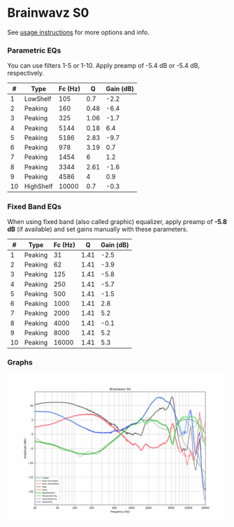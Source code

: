 # Brainwavz S0
See [usage instructions](https://github.com/jaakkopasanen/AutoEq#usage) for more options and info.

### Parametric EQs
You can use filters 1-5 or 1-10. Apply preamp of -5.4 dB or -5.4 dB, respectively.

|   # | Type      |   Fc (Hz) |    Q |   Gain (dB) |
|-----|-----------|-----------|------|-------------|
|   1 | LowShelf  |       105 | 0.7  |        -2.2 |
|   2 | Peaking   |       160 | 0.48 |        -6.4 |
|   3 | Peaking   |       325 | 1.06 |        -1.7 |
|   4 | Peaking   |      5144 | 0.18 |         6.4 |
|   5 | Peaking   |      5186 | 2.83 |        -9.7 |
|   6 | Peaking   |       978 | 3.19 |         0.7 |
|   7 | Peaking   |      1454 | 6    |         1.2 |
|   8 | Peaking   |      3344 | 2.61 |        -1.6 |
|   9 | Peaking   |      4586 | 4    |         0.9 |
|  10 | HighShelf |     10000 | 0.7  |        -0.3 |

### Fixed Band EQs
When using fixed band (also called graphic) equalizer, apply preamp of **-5.8 dB** (if available) and set gains manually with these parameters.

|   # | Type    |   Fc (Hz) |    Q |   Gain (dB) |
|-----|---------|-----------|------|-------------|
|   1 | Peaking |        31 | 1.41 |        -2.5 |
|   2 | Peaking |        62 | 1.41 |        -3.9 |
|   3 | Peaking |       125 | 1.41 |        -5.8 |
|   4 | Peaking |       250 | 1.41 |        -5.7 |
|   5 | Peaking |       500 | 1.41 |        -1.5 |
|   6 | Peaking |      1000 | 1.41 |         2.8 |
|   7 | Peaking |      2000 | 1.41 |         5.2 |
|   8 | Peaking |      4000 | 1.41 |        -0.1 |
|   9 | Peaking |      8000 | 1.41 |         5.2 |
|  10 | Peaking |     16000 | 1.41 |         5.3 |

### Graphs
![](./Brainwavz%20S0.png)
